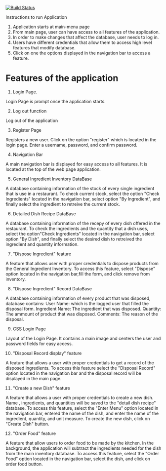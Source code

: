 [![Build Status](https://travis-ci.com/jerrylee17/CMPE131G9_Inventory.svg?branch=master)](https://travis-ci.com/jerrylee17/CMPE131G9_Inventory)

Instructions to run Application

1. Application starts at main-menu page
2. From main page, user can have access to all features of the application.
3. In order to make changes that affect the database, user needs to log in.
4. Users have different credentials that allow them to access high level features that modify database.
5. Click on one the options displayed in the navigation bar to access a feature.

# Features of the application

1. Login Page.
  
  Login Page is prompt once the application starts.

2. Log out function

  Log out of the application

3. Register Page

  Registers a new user. Click on the option "register" which is located in the login page. Enter a username, password, and confirm password. 

4. Navigation Bar

  A main navigation bar is displayed for easy access to all features. It is located at the top of the web page application.
  
5. General Ingredient Inventory DataBase

  A database containing information of the stock of every single ingredient that is use in a restaurant. To check current stock, select the option "Check Ingredients" located in the navigation bar, select option "By Ingredient", and finally select the ingredient to retreive the current stock.
  
6. Detailed Dish Recipe DataBase

  A database containing information of the recepy of every dish offered in the restaurant. To check the ingredients and the quantity that a dish uses, select the option"Check Ingredients" located in the navigation bar, select option "By Dish", and finally select the desired dish to retreived the ingredient and quantity information.
  
7. "Dispose Ingredient" feature

  A feature that allows user with proper credentials to dispose products from the General Ingredient Inventory. To access this feature, select "Dispose" option located in the navigation bar,fill the form, and click remove from inventory.

8. "Dispose Ingredient" Record DataBase

  A database containing information of every product that was disposed, database contains:
  User Name: which is the logged user that filled the disposal form.
  Ingredient Name: The ingredient that was disposed.
  Quantity: The ammount of product that was disposed.
  Comments: The reason of the disposal.
  
9. CSS Login Page
  
  Layout of the Login Page. It contains a main image and centers the user and password fields for easy access. 
 
10. "Disposal Record display" feature

  A feature that allows a user with proper credentials to get a record of the disposed ingredients. To access this feature select the "Disposal Record" option located in the navigation bar and the disposal record will be displayed in the main page. 
  
11. "Create a new Dish" feature
  
  A feature that allows a user with proper credentials to create a new dish. Name , ingredients, and quantities will be saved to the "detail dish recipe" database. To access this feature, select the "Enter Menu" option located in the navigation bar, entered the name of the dish, and enter the name of the ingredient, quantity, and unit measure. To create the new dish, click on "Create Dish" button.
  
12. "Order Food" feature
 
  A feature that allow users to order food to be made by the kitchen. In the background, the application will subtract the ingredients needed for the dish from the main inventory database. To access this feature, select the "Order Food" option located in the navigation bar, select the dish, and click on order food button. 
  
